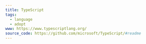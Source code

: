 ```yaml
---
title: TypeScript
tags:
  - language
  - adopt
www: https://www.typescriptlang.org/
source_code: https://github.com/microsoft/TypeScript/#readme
---
```

